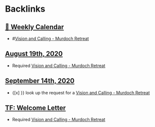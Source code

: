 
# Backlinks
## [  📅  Weekly Calendar](<  📅  Weekly Calendar.md>)
- #[Vision and Calling - Murdoch Retreat](<Vision and Calling - Murdoch Retreat.md>)

## [August 19th, 2020](<August 19th, 2020.md>)
- Required [Vision and Calling - Murdoch Retreat](<Vision and Calling - Murdoch Retreat.md>)

## [September 14th, 2020](<September 14th, 2020.md>)
- {[x] }} look up the request for a [Vision and Calling - Murdoch Retreat](<Vision and Calling - Murdoch Retreat.md>)

## [TF: Welcome Letter](<TF: Welcome Letter.md>)
- Required [Vision and Calling - Murdoch Retreat](<Vision and Calling - Murdoch Retreat.md>)

